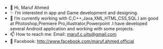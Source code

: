 - 👋 Hi, Maruf Ahmed
- ✨ I’m interested in app and Game development and designing.
- 🌱 I’m currently working with C,C++,Java,XML,HTML,CSS,SQL.I am good at Photoshop,Premiere Pro,illustrator,Powerpoint .I have developed several Android      application and working with some projects.
- 📫 How to reach me: Email: maruf.c.uits@gmail.com
- 📌 Facebook: http://www.facebook.com/maruf.ahmed.official

